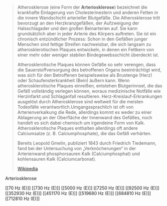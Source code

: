 > Atherosklerose (eine Form der **Arteriosklerose**) bezeichnet die krankhafte Einlagerung von Cholesterinestern und anderen Fetten in die innere Wandschicht arterieller Blutgefäße. Die Atherosklerose tritt bevorzugt an den Herzkranzgefäßen, der Aufzweigung der Halsschlagader und den großen Beinarterien auf. Sie kann grundsätzlich aber in jeder Arterie des Körpers auftreten. Sie ist ein chronisch entzündlicher Prozess: Schon in den Gefäßen junger Menschen sind fettige Streifen nachweisbar, die sich langsam zu atherosklerotischen Plaques entwickeln, in denen ein Fettkern von einer mehr oder weniger stabilen Bindegewebsschicht überdeckt ist.
>
> Atherosklerotische Plaques können Gefäße so sehr verengen, dass die Sauerstoffversorgung des betroffenen Organs beeinträchtigt wird, was sich für den Betroffenen beispielsweise als Brustenge (Herz) oder Schaufensterkrankheit (Bein) äußern kann. Wenn atherosklerotische Plaques einreißen, entstehen Blutgerinnsel, die das Gefäß vollständig verlegen können, woraus medizinische Notfälle wie Herzinfarkt und Schlaganfall resultieren. Herz-Kreislauf-Erkrankungen ausgelöst durch Atherosklerose sind weltweit für die meisten Todesfälle verantwortlich.Umgangssprachlich ist oft von Arterienverkalkung die Rede, allerdings kommt es weder zu einer Ablagerung an der Oberfläche der Innenwand des Gefäßes, noch handelt es sich dabei chemisch um irgendeine Form von Kalk. Atherosklerotische Plaques enthalten allerdings oft andere Calciumsalze (z. B. Calciumphosphate), die das Gefäß verhärten.
>
> Bereits Leopold Gmelin, publiziert 1843 durch Friedrich Tiedemann, fand bei der Untersuchung von „Verknöcherungen“ in der Arterienwand phosphorsauren Kalk (Calciumphosphat) und kohlensauren Kalk (Calciumcarbonat).
>
> [Wikipedia](https://de.wikipedia.org/wiki/Atherosklerose)

Arteriosklerose

[[70 Hz (E)]]
[[730 Hz (E)]]
[[5000 Hz (E)]]
[[7250 Hz (E)]]
[[92500 Hz (E)]]
[[352930 Hz (E)]]
[[451170 Hz (E)]]
[[519680 Hz (E)]]
[[684810 Hz (E)]]
[[712810 Hz (E)]]